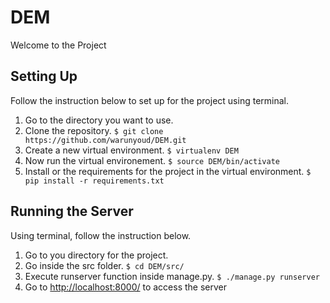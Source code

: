 # DEM
Welcome to the Project

## Setting Up
Follow the instruction below to set up for the project using terminal.

1. Go to the directory you want to use.
2. Clone the repository. `$ git clone https://github.com/warunyoud/DEM.git`
3. Create a new virtual environment. `$ virtualenv DEM`
4. Now run the virtual environement. `$ source DEM/bin/activate`
5. Install or the requirements for the project in the virtual environment. `$ pip install -r requirements.txt`

## Running the Server
Using terminal, follow the instruction below.

1. Go to you directory for the project.
2. Go inside the src folder. `$ cd DEM/src/`
3. Execute runserver function inside manage.py. `$ ./manage.py runserver`
4. Go to <http://localhost:8000/> to access the server
